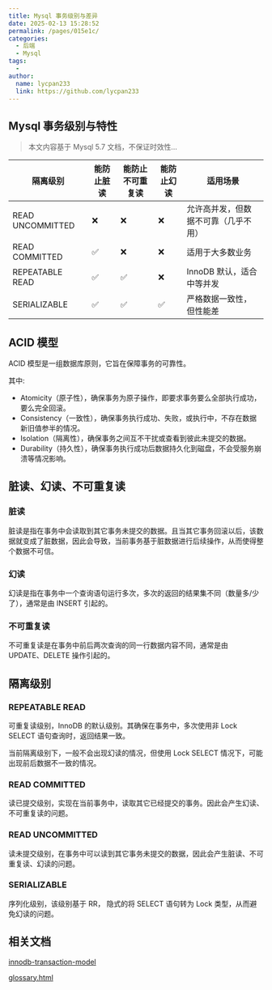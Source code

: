 ```yaml
---
title: Mysql 事务级别与差异
date: 2025-02-13 15:28:52
permalink: /pages/015e1c/
categories:
  - 后端
  - Mysql
tags:
  -
author:
  name: lycpan233
  link: https://github.com/lycpan233
---
```


## Mysql 事务级别与特性
> 本文内容基于 Mysql 5.7 文档，不保证时效性...


| 隔离级别         | 能防止脏读 | 能防止不可重复读 | 能防止幻读 | 适用场景                             |
| ---------------- | ---------- | ---------------- | ---------- | ------------------------------------ |
| READ UNCOMMITTED | ❌         | ❌               | ❌         | 允许高并发，但数据不可靠（几乎不用） |
| READ COMMITTED   | ✅         | ❌               | ❌         | 适用于大多数业务                     |
| REPEATABLE READ  | ✅         | ✅               | ❌         | InnoDB 默认，适合中等并发             |
| SERIALIZABLE     | ✅         | ✅               | ✅         | 严格数据一致性，但性能差             |


## ACID 模型

ACID 模型是一组数据库原则，它旨在保障事务的可靠性。

其中:

- Atomicity（原子性），确保事务为原子操作，即要求事务要么全部执行成功，要么完全回滚。
- Consistency（一致性），确保事务执行成功、失败，或执行中，不存在数据新旧值参半的情况。
- Isolation（隔离性），确保事务之间互不干扰或查看到彼此未提交的数据。
- Durability（持久性），确保事务执行成功后数据持久化到磁盘，不会受服务崩溃等情况影响。


## 脏读、幻读、不可重复读

### 脏读

脏读是指在事务中会读取到其它事务未提交的数据。且当其它事务回滚以后，该数据就变成了脏数据，因此会导致，当前事务基于脏数据进行后续操作，从而使得整个数据不可信。

### 幻读

幻读是指在事务中一个查询语句运行多次，多次的返回的结果集不同（数量多/少了），通常是由 INSERT 引起的。

### 不可重复读

不可重复读是在事务中前后两次查询的同一行数据内容不同，通常是由 UPDATE、DELETE 操作引起的。

## 隔离级别

### REPEATABLE READ

可重复读级别，InnoDB 的默认级别。其确保在事务中，多次使用非 Lock SELECT 语句查询时，返回结果一致。

当前隔离级别下，一般不会出现幻读的情况，但使用 Lock SELECT 情况下，可能出现前后数据不一致的情况。

### READ COMMITTED 

读已提交级别，实现在当前事务中，读取其它已经提交的事务。因此会产生幻读、不可重复读的问题。

### READ UNCOMMITTED

读未提交级别，在事务中可以读到其它事务未提交的数据，因此会产生脏读、不可重复读、幻读的问题。

### SERIALIZABLE

序列化级别，该级别基于 RR， 隐式的将 SELECT  语句转为 Lock 类型，从而避免幻读的问题。


## 相关文档

[innodb-transaction-model](https://dev.mysql.com/doc/refman/5.7/en/innodb-transaction-model.html)


[glossary.html](https://dev.mysql.com/doc/refman/5.7/en/glossary.html)